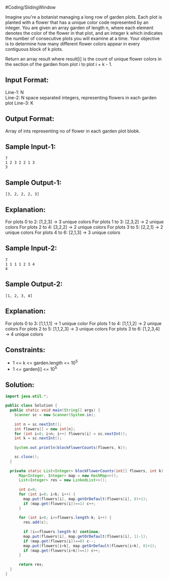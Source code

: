 #Coding/SlidingWindow 

Imagine you're a botanist managing a long row of garden plots. Each plot is 
planted with a flower that has a unique color code represented by an integer. 
You are given an array garden of length n, where each element denotes the color 
of the flower in that plot, and an integer k which indicates the number of 
consecutive plots you will examine at a time. Your objective is to determine 
how many different flower colors appear in every contiguous block of k plots.

Return an array result where result\[i] is the count of unique flower colors in 
the section of the garden from plot i to plot i + k - 1.

## Input Format:

Line-1: N  
Line-2: N space separated integers, representing flowers in each garden plot
Line-3: K

## Output Format:

Array of ints representing no of flower in each garden plot blobk.

Sample Input-1: 
------
```
7
1 2 3 2 2 1 3
3
```

Sample Output-1:
------
```
[3, 2, 2, 2, 3]
```

Explanation:
------
For plots 0 to 2: \[1,2,3] → 3 unique colors
For plots 1 to 3: \[2,3,2] → 2 unique colors
For plots 2 to 4: \[3,2,2] → 2 unique colors
For plots 3 to 5: \[2,2,1] → 2 unique colors
For plots 4 to 6: \[2,1,3] → 3 unique colors

Sample Input-2:
------
```
7
1 1 1 1 2 3 4
4
```

Sample Output-2:
------
```
[1, 2, 3, 4]
```

Explanation:
------
For plots 0 to 3: \[1,1,1,1] → 1 unique color
For plots 1 to 4: \[1,1,1,2] → 2 unique colors
For plots 2 to 5: \[1,1,2,3] → 3 unique colors
For plots 3 to 6: \[1,2,3,4] → 4 unique colors

Constraints:
------
- 1 <= k <= garden.length <= $10^5$
- 1 <= garden\[i] <= $10^5$

## Solution:

```java
import java.util.*;

public class Solution {
  public static void main(String[] args) {
    Scanner sc = new Scanner(System.in);
    
    int n = sc.nextInt();
    int flowers[] = new int[n];
    for (int i=0; i<n; i++) flowers[i] = sc.nextInt();
    int k = sc.nextInt();
    
    System.out.println(blockFlowerCounts(flowers, k));    

    sc.close();
  }
  
  private static List<Integer> blockFlowerCounts(int[] flowers, int k) {
      Map<Integer, Integer> map = new HashMap<>();
      List<Integer> res = new LinkedList<>();
      
      int c=0;
      for (int i=0; i<k; i++) { 
        map.put(flowers[i], map.getOrDefault(flowers[i], 0)+1);
        if (map.get(flowers[i])==1) c++;  
      }
      
      for (int i=0; i<=flowers.length-k; i++) {
        res.add(c);
        
        if (i==flowers.length-k) continue;
        map.put(flowers[i], map.getOrDefault(flowers[i], 1)-1);
        if (map.get(flowers[i])==0) c--;
        map.put(flowers[i+k], map.getOrDefault(flowers[i+k], 0)+1);
        if (map.get(flowers[i+k])==1) c++;
      }
      
      return res;
  }
}
```
